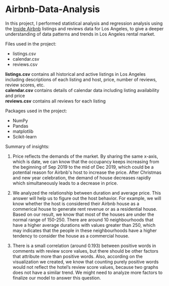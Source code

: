 # Airbnb-Data-Analysis

In this project, I performed statistical analysis and regression analysis using the [Inside Airbnb](http://insideairbnb.com/get-the-data.html) listings and reviews data for Los Angeles, to give a deeper understanding of data patterns and trends in Los Angeles rental market.

Files used in the project:
* listings.csv
* calendar.csv
* reviews.csv

**listings.csv** contains all historical and active listings in Los Angeles including descriptions of each listing and host, price, number of reviews, review scores, etc.   
**calendar.csv** contains details of calendar data including listing availability and price  
**reviews.csv** contains all reviews for each listing  

Packages used in the project:
* NumPy
* Pandas
* matplotlib
* Scikit-learn  

Summary of insights:  

1. Price reflects the demands of the market. By sharing the same x-axis, which is date, we can know that the occupancy keeps increasing from the beginning of Sep 2019 to the mid of Dec 2019, which could be a potential reason for Airbnb's host to increase the price. After Christmas and new year celebration, the demand of house decreases rapidly which simultaneously leads to a decrease in price.

2. We analyzed the relationship between duration and average price. This answer will help us to figure out the host behavior. For example, we will know whether the host is considered their Airbnb house as a commerical house to generate rent revenue or as a residential house. Based on our result, we know that most of the houses are under the normal range of 150-250. There are around 10 neighbourhoods that have a higher average durations with values greater than 250, which may indicates that the people in these neighbourhoods have a higher tendency to consider the house as a commercial house.

3. There is a small correlation (around 0.193) between positive words in comments with review score values, but there should be other factors that attribute more than positive words. Also, according on the visualization we created, we know that counting purely positive words would not reflect the hotel’s review score values, because two graphs does not have a similar trend. We might need to analyze more factors to finalize our model to answer this question.
